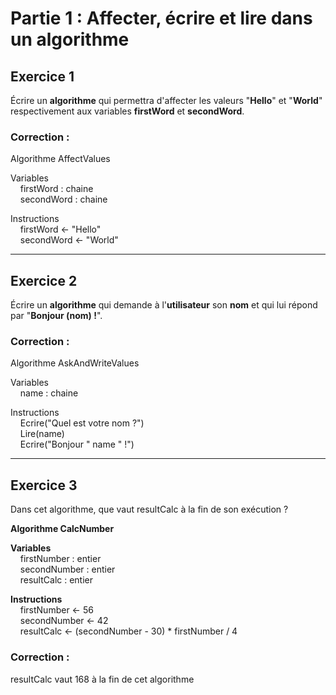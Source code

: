 # Partie 1 : Affecter, écrire et lire dans un algorithme  
## Exercice 1
Écrire un **algorithme** qui permettra d'affecter les valeurs "**Hello**" et "**World**" respectivement aux variables **firstWord** et **secondWord**.  

### **Correction** :  

Algorithme AffectValues  

Variables  
&nbsp;&nbsp;&nbsp;&nbsp;firstWord : chaine  
&nbsp;&nbsp;&nbsp;&nbsp;secondWord : chaine  

Instructions  
&nbsp;&nbsp;&nbsp;&nbsp;firstWord <- "Hello"  
&nbsp;&nbsp;&nbsp;&nbsp;secondWord <- "World"

---

## Exercice 2  
Écrire un **algorithme** qui demande à l'**utilisateur** son **nom** et qui lui répond par "**Bonjour (nom) !**".  

### **Correction** :  

Algorithme AskAndWriteValues  

Variables  
&nbsp;&nbsp;&nbsp;&nbsp;name : chaine  

Instructions  
&nbsp;&nbsp;&nbsp;&nbsp;Ecrire("Quel est votre nom ?")  
&nbsp;&nbsp;&nbsp;&nbsp;Lire(name)  
&nbsp;&nbsp;&nbsp;&nbsp;Ecrire("Bonjour " name " !")

---

## Exercice 3  

Dans cet algorithme, que vaut resultCalc à la fin de son exécution ?

**Algorithme CalcNumber**

**Variables**  
&nbsp;&nbsp;&nbsp;&nbsp;firstNumber : entier  
&nbsp;&nbsp;&nbsp;&nbsp;secondNumber : entier  
&nbsp;&nbsp;&nbsp;&nbsp;resultCalc : entier  

**Instructions**  
&nbsp;&nbsp;&nbsp;&nbsp;firstNumber <- 56  
&nbsp;&nbsp;&nbsp;&nbsp;secondNumber <- 42  
&nbsp;&nbsp;&nbsp;&nbsp;resultCalc <- (secondNumber - 30) * firstNumber / 4  

### **Correction** :  

resultCalc vaut 168 à la fin de cet algorithme